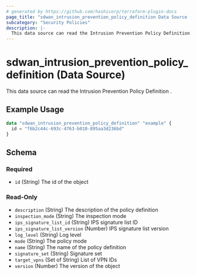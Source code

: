 ```yaml
---
# generated by https://github.com/hashicorp/terraform-plugin-docs
page_title: "sdwan_intrusion_prevention_policy_definition Data Source - terraform-provider-sdwan"
subcategory: "Security Policies"
description: |-
  This data source can read the Intrusion Prevention Policy Definition .
---
```


# sdwan_intrusion_prevention_policy_definition (Data Source)

This data source can read the Intrusion Prevention Policy Definition .

## Example Usage

```terraform
data "sdwan_intrusion_prevention_policy_definition" "example" {
  id = "f6b2c44c-693c-4763-b010-895aa3d236bd"
}
```

<!-- schema generated by tfplugindocs -->
## Schema

### Required

- `id` (String) The id of the object

### Read-Only

- `description` (String) The description of the policy definition
- `inspection_mode` (String) The inspection mode
- `ips_signature_list_id` (String) IPS signature list ID
- `ips_signature_list_version` (Number) IPS signature list version
- `log_level` (String) Log level
- `mode` (String) The policy mode
- `name` (String) The name of the policy definition
- `signature_set` (String) Signature set
- `target_vpns` (Set of String) List of VPN IDs
- `version` (Number) The version of the object
